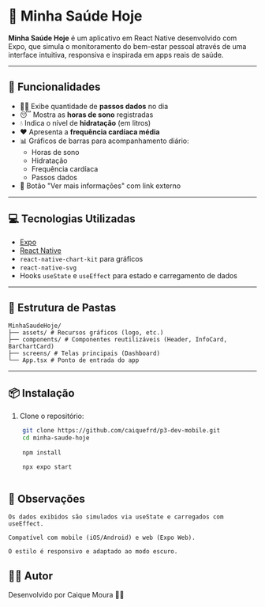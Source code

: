 # 📱 Minha Saúde Hoje

**Minha Saúde Hoje** é um aplicativo em React Native desenvolvido com Expo, que simula o monitoramento do bem-estar pessoal através de uma interface intuitiva, responsiva e inspirada em apps reais de saúde.

---

## 🧩 Funcionalidades

- 🧍‍♂️ Exibe quantidade de **passos dados** no dia
- 😴 Mostra as **horas de sono** registradas
- 💧 Indica o nível de **hidratação** (em litros)
- ❤️ Apresenta a **frequência cardíaca média**
- 📊 Gráficos de barras para acompanhamento diário:
  - Horas de sono
  - Hidratação
  - Frequência cardíaca
  - Passos dados
- 🔗 Botão "Ver mais informações" com link externo

---

## 💻 Tecnologias Utilizadas

- [Expo](https://expo.dev/)
- [React Native](https://reactnative.dev/)
- `react-native-chart-kit` para gráficos
- `react-native-svg`
- Hooks `useState` e `useEffect` para estado e carregamento de dados

---

## 📁 Estrutura de Pastas
    MinhaSaudeHoje/
    ├── assets/ # Recursos gráficos (logo, etc.)
    ├── components/ # Componentes reutilizáveis (Header, InfoCard, BarChartCard)
    ├── screens/ # Telas principais (Dashboard)
    └── App.tsx # Ponto de entrada do app

---

## 📦 Instalação

1. Clone o repositório:

```bash
    git clone https://github.com/caiquefrd/p3-dev-mobile.git
    cd minha-saude-hoje
    
    npm install

    npx expo start
    
```

## 📌 Observações

    Os dados exibidos são simulados via useState e carregados com useEffect.

    Compatível com mobile (iOS/Android) e web (Expo Web).

    O estilo é responsivo e adaptado ao modo escuro.

## 🧑‍💻 Autor

Desenvolvido por Caique Moura 👨‍💻